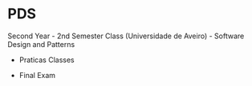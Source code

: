# PDS
Second Year - 2nd Semester Class (Universidade de Aveiro) - Software Design and Patterns

- Praticas Classes
  
- Final Exam
